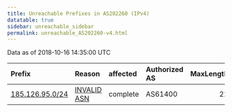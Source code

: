 ```yaml
---
title: Unreachable Prefixes in AS202260 (IPv4)
datatable: true
sidebar: unreachable_sidebar
permalink: unreachable_AS202260-v4.html
---
```


Data as of 2018-10-16 14:35:00 UTC


<div class="datatable-begin"></div>

| Prefix                                                   | Reason                                                                                                  | affected   | Authorized AS   |   MaxLength | Anchor                                         |   unreachable /24s |
|:---------------------------------------------------------|:--------------------------------------------------------------------------------------------------------|:-----------|:----------------|------------:|:-----------------------------------------------|-------------------:|
| [185.126.95.0/24](https://stat.ripe.net/185.126.95.0/24) | [INVALID ASN](https://rpki-validator.ripe.net/announcement-preview?asn=AS202260&prefix=185.126.95.0/24) | complete   | AS61400         |          22 | [RIPE](unreachable_RIPE_NCC_RPKI_Root-v4.html) |                  1 |

<div class="datatable-end"></div>